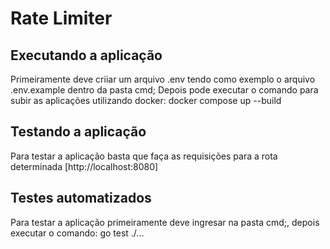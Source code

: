 # Rate Limiter

## Executando a aplicação

Primeiramente deve criiar um arquivo .env tendo como exemplo o arquivo .env.example dentro da pasta cmd;
Depois pode executar o comando para subir as aplicações utilizando docker:
docker compose up --build

## Testando a aplicação

Para testar a aplicação basta que faça as requisições para a rota determinada
[http://localhost:8080]

## Testes automatizados

Para testar a aplicação primeiramente deve ingresar na pasta cmd;, depois executar o comando:
go test ./...
